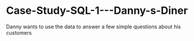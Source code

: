 # Case-Study-SQL-1---Danny-s-Diner
Danny wants to use the data to answer a few simple questions about his customers
